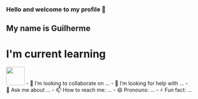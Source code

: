 ### Hello and welcome to my profile 👋

## My name is Guilherme

# I'm current learning

<img height="50px" width="50px" src="https://cdn.jsdelivr.net/gh/devicons/devicon/icons/c/c-original.svg"/>
- 👯 I’m looking to collaborate on ...
- 🤔 I’m looking for help with ...
- 💬 Ask me about ...
- 📫 How to reach me: ...
- 😄 Pronouns: ...
- ⚡ Fun fact: ...
